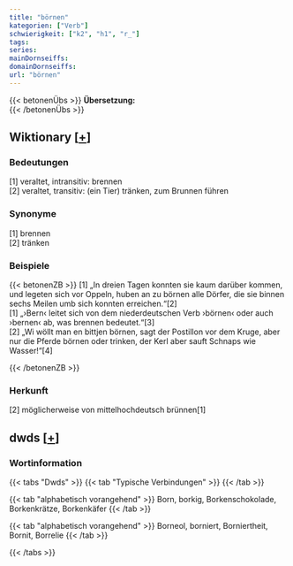 ```yaml
---
title: "börnen"
kategorien: ["Verb"]
schwierigkeit: ["k2", "h1", "r_"]
tags:
series:
mainDornseiffs:
domainDornseiffs:
url: "börnen"
---
```


{{< betonenÜbs >}}
**Übersetzung:**  
{{< /betonenÜbs >}}

## Wiktionary [[+](https://de.wiktionary.org/wiki/börnen)]

### Bedeutungen
[1] veraltet, intransitiv: brennen  
[2] veraltet, transitiv: (ein Tier) tränken, zum Brunnen führen  

### Synonyme
[1] brennen  
[2] tränken  

### Beispiele
{{< betonenZB >}}
[1] „In dreien Tagen konnten sie kaum darüber kommen, und legeten sich vor Oppeln, huben an zu börnen alle Dörfer, die sie binnen sechs Meilen umb sich konnten erreichen.“[2]  
[1] „›Bern‹ leitet sich von dem niederdeutschen Verb ›börnen‹ oder auch ›bernen‹ ab, was brennen bedeutet.“[3]  
[2] „Wi wöllt man en bittjen börnen, sagt der Postillon vor dem Kruge, aber nur die Pferde börnen oder trinken, der Kerl aber sauft Schnaps wie Wasser!“[4]  

{{< /betonenZB >}}
### Herkunft
[2] möglicherweise von mittelhochdeutsch brünnen[1]  



## dwds [[+](https://www.dwds.de/wb/börnen)]

### Wortinformation
{{< tabs "Dwds" >}}
{{< tab "Typische Verbindungen" >}}
{{< /tab >}}

{{< tab "alphabetisch vorangehend" >}}
Born, borkig, Borkenschokolade, Borkenkrätze, Borkenkäfer
{{< /tab >}}

{{< tab "alphabetisch vorangehend" >}}
Borneol, borniert, Borniertheit, Bornit, Borrelie
{{< /tab >}}

{{< /tabs >}}


